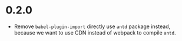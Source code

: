 # 0.2.0

- Remove `babel-plugin-import` directly use `antd` package instead, because we want to use CDN instead of webpack to compile `antd`.
